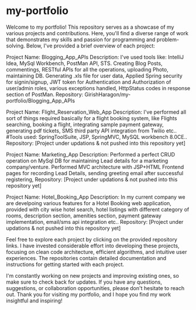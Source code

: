 # my-portfolio
Welcome to my portfolio! This repository serves as a showcase of my various projects and contributions. Here, you'll find a diverse range of work that demonstrates my skills and passion for programming and problem-solving. Below, I've provided a brief overview of each project:

Project Name: Blogging_App_APIs
Description: I've used tools like: IntelliJ Idea, MySql Workbench, PostMan API, STS. Creating Blog Posts, commentings, RESTful APIs for all the operations, uploading Photo, maintaining DB. Generating .xls file for user data, Applied Spring security for signin/signup, JWT token for Authentication and Authorization of user/admin roles, various exceptions handled, HttpStatus codes in response section of PostMan.
Repository: GirishHaragon/my-portfolio/Blogging_App_APIs

Project Name: Flight_Reservation_Web_App
Description: I've performed all sort of things required basically for a flight booking system, like Flights searching, booking a flight, integrating sample payment gateway, generating pdf tickets, SMS third party API integration from Twilio etc.. #Tools used: SpringToolSuite, JSP, SpringMVC, MySQL workbench 8.0CE..
Repository: [Project under updations & not pushed into this repository yet]

Project Name: Marketing_App
Description: Performed a perfect CRUD operation on MySql DB for maintaining Lead details for a marketing company/venture. Performed MVC architecture with JSP+HTML Frontend pages for recording Lead Details, sending greeting email after successful registering, 
Repository: [Project under updations & not pushed into this repository yet]

Project Name: Hotel_Booking_App
Description: In my current company we are develpoing various features for a Hotel Booking web application, provided with city wise hotel search, hotel listings with different category of rooms, description section, amenities section, payment gateway implementation, email/sms api integration etc..
Repository: [Project under updations & not pushed into this repository yet]

Feel free to explore each project by clicking on the provided repository links. I have invested considerable effort into developing these projects, focusing on clean code architecture, efficient algorithms, and intuitive user experiences. The repositories contain detailed documentation and instructions for getting started with each project.

I'm constantly working on new projects and improving existing ones, so make sure to check back for updates. If you have any questions, suggestions, or collaboration opportunities, please don't hesitate to reach out. Thank you for visiting my portfolio, and I hope you find my work insightful and inspiring!
